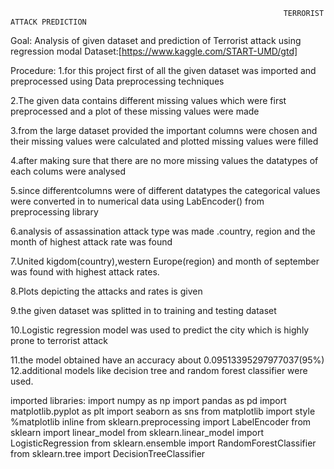                                                                 TERRORIST ATTACK PREDICTION

Goal: Analysis of given dataset and prediction of Terrorist attack using regression modal
Dataset:[https://www.kaggle.com/START-UMD/gtd]

Procedure:
1.for this project first of all the given dataset was imported and preprocessed using Data preprocessing techniques

2.The given data contains different missing values which were first preprocessed and a plot of these missing values were made

3.from the large dataset provided the important columns were chosen and their missing values were calculated and plotted
  missing values were filled

4.after making sure that there are no more missing values the datatypes of each colums were analysed 

5.since differentcolumns were of different datatypes the categorical values were converted in to numerical data using LabEncoder() from preprocessing library

6.analysis of assassination attack type was made .country, region and the month of highest attack rate was found

7.United kigdom(country),western Europe(region) and month of september was found with highest attack rates. 

8.Plots depicting the attacks and rates is given

9.the given dataset was splitted in to training and testing dataset

10.Logistic regression model was used to predict the city which is highly prone to terrorist attack

11.the model obtained have an accuracy about 0.09513395297977037(95%)
12.additional models like decision tree and random forest classifier were used.

imported libraries:
import numpy as np
import pandas as pd
import matplotlib.pyplot as plt
import seaborn as sns
from matplotlib import style
%matplotlib inline
from sklearn.preprocessing import LabelEncoder
from sklearn import linear_model
from sklearn.linear_model import LogisticRegression
from sklearn.ensemble import RandomForestClassifier
from sklearn.tree import DecisionTreeClassifier
